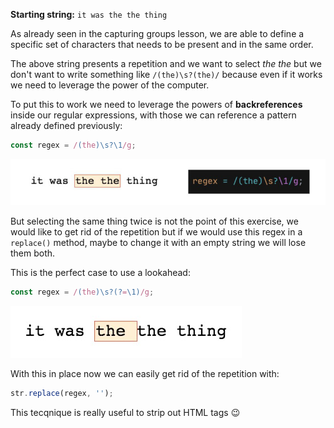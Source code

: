 **Starting string:** `it was the the thing`

As already seen in the capturing groups lesson, we are able to define a specific set of characters that needs to be present and in the same order.

The above string presents a repetition and we want to select *the the* but we don't want to write something like `/(the)\s?(the)/` because even if it works we need to leverage the power of the computer.

To put this to work we need to leverage the powers of **backreferences** inside our regular expressions, with those we can reference a pattern already defined previously:
```js
const regex = /(the)\s?\1/g;
```
![Matching with backreferences](../images/09-match-backreferences.jpg)

But selecting the same thing twice is not the point of this exercise, we would like to get rid of the repetition but if we would use this regex in a `replace()` method, maybe to change it with an empty string we will lose them both.

This is the perfect case to use a lookahead:
```js
const regex = /(the)\s?(?=\1)/g;
```
![Matching with backreferences and the help of the lookahead](../images/09-match-backreferences-with-lookahead.jpg)

With this in place now we can easily get rid of the repetition with:
```js
str.replace(regex, '');
```

This tecqnique is really useful to strip out HTML tags :wink:
